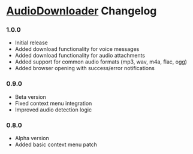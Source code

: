 # [AudioDownloader](https://pharaoh2k.github.io/BetterDiscordStuff/?plugin=AudioDownloader "AudioDownloader") Changelog

### 1.0.0
- Initial release
- Added download functionality for voice messages
- Added download functionality for audio attachments
- Added support for common audio formats (mp3, wav, m4a, flac, ogg)
- Added browser opening with success/error notifications

### 0.9.0
- Beta version
- Fixed context menu integration
- Improved audio detection logic

### 0.8.0
- Alpha version
- Added basic context menu patch
